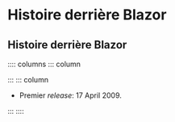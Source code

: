 
# Histoire derrière Blazor

## Histoire derrière Blazor

:::: columns
::: column


:::
::: column

 -  Premier *release*: 17 April 2009.

:::
::::
